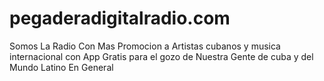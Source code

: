 # pegaderadigitalradio.com
Somos La Radio Con Mas Promocion a Artistas cubanos y musica internacional con App Gratis para el gozo de Nuestra Gente de cuba y del Mundo Latino En General
